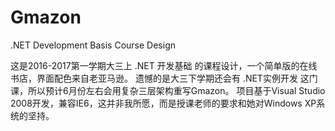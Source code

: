 # Gmazon
.NET Development Basis Course Design

这是2016-2017第一学期大三上 .NET 开发基础 的课程设计，一个简单版的在线书店，界面配色来自老亚马逊。
遗憾的是大三下学期还会有 .NET实例开发 这门课，所以预计6月份左右会用复杂三层架构重写Gmazon。
项目基于Visual Studio 2008开发，兼容IE6，这并非我所愿，而是授课老师的要求和她对Windows XP系统的坚持。
